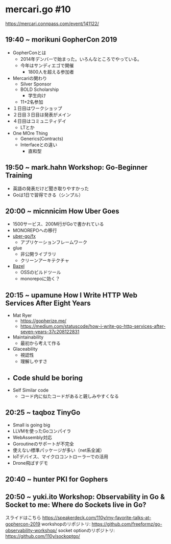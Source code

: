# mercari.go #10
https://mercari.connpass.com/event/141122/

## 19:40 ~	morikuni	GopherCon 2019
* GopherConとは
  - 2014年デンバーで始まった。いろんなところでやっている。
  - 今年はサンディエゴで開催
    - 1800人を超える参加者
* Mercariの関わり
  - Silver Sponsor
  - BOLD Scholarship
    - 学生向け
  - 11+2名参加
* １日目はワークショップ
* ２日目３日目は発表がメイン
* ４日目はコミュニティデイ
  - LTとか
* One MOre Thing
  - Generics(Contracts)
  - Interfaceとの違い
    - 直和型

## 19:50 ~	mark.hahn	Workshop: Go-Beginner Training
* 英語の発表だけど聞き取りやすかった
* Goは1日で習得できる（シンプル）

## 20:00 ~	micnnicim	How Uber Goes
* 1500サービス、200M行がGoで書かれている
* MONOREPOへの移行
* [uber-go/fx](https://github.com/uber-go/fx)
  - アプリケーションフレームワーク
* glue
  - 非公開ライブラリ
  - クリーンアーキテクチャ
* [Bazel](https://bazel.build/)
  - OSSのビルドツール
  - monorepoに効く？

## 20:15 ~	upamune	How I Write HTTP Web Services After Eight Years
* Mat Ryer
  - https://gopherize.me/
  - https://medium.com/statuscode/how-i-write-go-http-services-after-seven-years-37c208122831
* Maintainability
  - 最初から考えて作る
* Glaceability
  - 視認性
  - 理解しやすさ
* Code shuld be boring
  - 
* Self Similar code
  - コード内に似たコードがあると親しみやすくなる

## 20:25 ~	taqboz	TinyGo
* Small is going big
* LLVMを使ったGoコンパイラ
* WebAssembly対応
* Goroutineのサポートが不完全
* 使えない標準パッケージが多い（net系全滅）
* IoTデバイス、マイクロコントローラーでの活用
* Drone飛ばすデモ

## 20:40 ~	hunter	PKI for Gophers

## 20:50 ~	yuki.ito	Workshop: Observability in Go & Socket to me: Where do Sockets live in Go? 



スライドはこちら https://speakerdeck.com/110y/my-favorite-talks-at-gophercon-2019
workshopのリポジトリ: https://github.com/freeformz/go-observability-workshop/ 
socket optionのリポジトリ: https://github.com/110y/sockoptgo/
